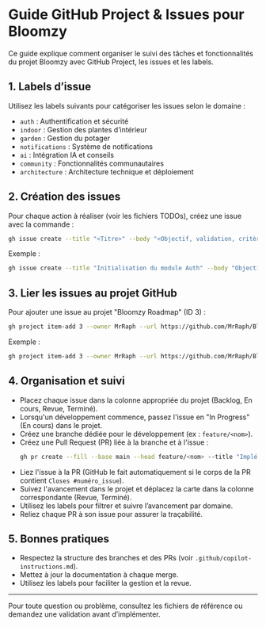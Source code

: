 # Guide GitHub Project & Issues pour Bloomzy

Ce guide explique comment organiser le suivi des tâches et fonctionnalités du projet Bloomzy avec GitHub Project, les issues et les labels.

## 1. Labels d’issue

Utilisez les labels suivants pour catégoriser les issues selon le domaine :
- `auth` : Authentification et sécurité
- `indoor` : Gestion des plantes d’intérieur
- `garden` : Gestion du potager
- `notifications` : Système de notifications
- `ai` : Intégration IA et conseils
- `community` : Fonctionnalités communautaires
- `architecture` : Architecture technique et déploiement

## 2. Création des issues

Pour chaque action à réaliser (voir les fichiers TODOs), créez une issue avec la commande :

```sh
gh issue create --title "<Titre>" --body "<Objectif, validation, critères>" --label "<domaine>"
```
Exemple :
```sh
gh issue create --title "Initialisation du module Auth" --body "Objectif : Structure de base, endpoints REST, modèles DB.\nValidation : Tests unitaires sur la création d’utilisateur.\nCritères : TDD, documentation, PR sur branche dédiée." --label "auth"
```

## 3. Lier les issues au projet GitHub

Pour ajouter une issue au projet "Bloomzy Roadmap" (ID 3) :

```sh
gh project item-add 3 --owner MrRaph --url https://github.com/MrRaph/Bloomzy/issues/<numéro>
```
Exemple :
```sh
gh project item-add 3 --owner MrRaph --url https://github.com/MrRaph/Bloomzy/issues/1
```

## 4. Organisation et suivi

- Placez chaque issue dans la colonne appropriée du projet (Backlog, En cours, Revue, Terminé).
- Lorsqu'un développement commence, passez l'issue en "In Progress" (En cours) dans le projet.
- Créez une branche dédiée pour le développement (ex : `feature/<nom>`).
- Créez une Pull Request (PR) liée à la branche et à l'issue :
  ```sh
  gh pr create --fill --base main --head feature/<nom> --title "Implémentation : ..." --body "Closes #numéro_issue"
  ```
- Liez l'issue à la PR (GitHub le fait automatiquement si le corps de la PR contient `Closes #numéro_issue`).
- Suivez l'avancement dans le projet et déplacez la carte dans la colonne correspondante (Revue, Terminé).
- Utilisez les labels pour filtrer et suivre l’avancement par domaine.
- Reliez chaque PR à son issue pour assurer la traçabilité.

## 5. Bonnes pratiques

- Respectez la structure des branches et des PRs (voir `.github/copilot-instructions.md`).
- Mettez à jour la documentation à chaque merge.
- Utilisez les labels pour faciliter la gestion et la revue.

---

Pour toute question ou problème, consultez les fichiers de référence ou demandez une validation avant d’implémenter.
